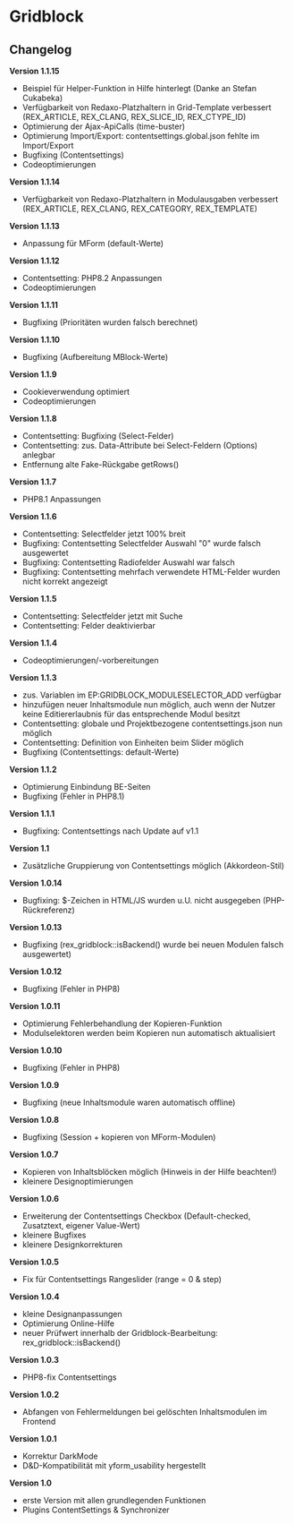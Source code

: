 Gridblock
=========

Changelog
---------
<b>Version 1.1.15</b>
- Beispiel für Helper-Funktion in Hilfe hinterlegt (Danke an Stefan Cukabeka)
- Verfügbarkeit von Redaxo-Platzhaltern in Grid-Template verbessert (REX_ARTICLE, REX_CLANG, REX_SLICE_ID, REX_CTYPE_ID)
- Optimierung der Ajax-ApiCalls (time-buster)
- Optimierung Import/Export: contentsettings.global.json fehlte im Import/Export
- Bugfixing (Contentsettings)
- Codeoptimierungen

<b>Version 1.1.14</b>
- Verfügbarkeit von Redaxo-Platzhaltern in Modulausgaben verbessert (REX_ARTICLE, REX_CLANG, REX_CATEGORY, REX_TEMPLATE)

<b>Version 1.1.13</b>
- Anpassung für MForm (default-Werte)

<b>Version 1.1.12</b>
- Contentsetting: PHP8.2 Anpassungen
- Codeoptimierungen

<b>Version 1.1.11</b>
- Bugfixing (Prioritäten wurden falsch berechnet)

<b>Version 1.1.10</b>
- Bugfixing (Aufbereitung MBlock-Werte)

<b>Version 1.1.9</b>
- Cookieverwendung optimiert
- Codeoptimierungen

<b>Version 1.1.8</b>
- Contentsetting: Bugfixing (Select-Felder)
- Contentsetting: zus. Data-Attribute bei Select-Feldern (Options) anlegbar
- Entfernung alte Fake-Rückgabe getRows()

<b>Version 1.1.7</b>
- PHP8.1 Anpassungen

<b>Version 1.1.6</b>
- Contentsetting: Selectfelder jetzt 100% breit
- Bugfixing: Contentsetting Selectfelder Auswahl "0" wurde falsch ausgewertet
- Bugfixing: Contentsetting Radiofelder Auswahl war falsch
- Bugfixing: Contentsetting mehrfach verwendete HTML-Felder wurden nicht korrekt angezeigt

<b>Version 1.1.5</b>
- Contentsetting: Selectfelder jetzt mit Suche
- Contentsetting: Felder deaktivierbar

<b>Version 1.1.4</b>
- Codeoptimierungen/-vorbereitungen

<b>Version 1.1.3</b>
- zus. Variablen im EP:GRIDBLOCK_MODULESELECTOR_ADD verfügbar
- hinzufügen neuer Inhaltsmodule nun möglich, auch wenn der Nutzer keine Editiererlaubnis für das entsprechende Modul besitzt
- Contentsetting: globale und Projektbezogene contentsettings.json nun möglich
- Contentsetting: Definition von Einheiten beim Slider möglich
- Bugfixing (Contentsettings: default-Werte)

<b>Version 1.1.2</b>
- Optimierung Einbindung BE-Seiten
- Bugfixing (Fehler in PHP8.1)

<b>Version 1.1.1</b>
- Bugfixing: Contentsettings nach Update auf v1.1

<b>Version 1.1</b>
- Zusätzliche Gruppierung von Contentsettings möglich (Akkordeon-Stil)

<b>Version 1.0.14</b>
- Bugfixing: $-Zeichen in HTML/JS wurden u.U. nicht ausgegeben (PHP-Rückreferenz)

<b>Version 1.0.13</b>
- Bugfixing (rex_gridblock::isBackend() wurde bei neuen Modulen falsch ausgewertet)

<b>Version 1.0.12</b>
- Bugfixing (Fehler in PHP8)

<b>Version 1.0.11</b>
- Optimierung Fehlerbehandlung der Kopieren-Funktion
- Modulselektoren werden beim Kopieren nun automatisch aktualisiert

<b>Version 1.0.10</b>
- Bugfixing (Fehler in PHP8)

<b>Version 1.0.9</b>
- Bugfixing (neue Inhaltsmodule waren automatisch offline)

<b>Version 1.0.8</b>
- Bugfixing (Session + kopieren von MForm-Modulen)

<b>Version 1.0.7</b>
- Kopieren von Inhaltsblöcken möglich (Hinweis in der Hilfe beachten!)
- kleinere Designoptimierungen

<b>Version 1.0.6</b>
- Erweiterung der Contentsettings Checkbox (Default-checked, Zusatztext, eigener Value-Wert)
- kleinere Bugfixes
- kleinere Designkorrekturen

<b>Version 1.0.5</b>
- Fix für Contentsettings Rangeslider (range = 0 & step)

<b>Version 1.0.4</b>
- kleine Designanpassungen
- Optimierung Online-Hilfe
- neuer Prüfwert innerhalb der Gridblock-Bearbeitung: rex_gridblock::isBackend()

<b>Version 1.0.3</b>
- PHP8-fix Contentsettings

<b>Version 1.0.2</b>
- Abfangen von Fehlermeldungen bei gelöschten Inhaltsmodulen im Frontend

<b>Version 1.0.1</b>
- Korrektur DarkMode
- D&D-Kompatibilität mit yform_usability hergestellt

<b>Version 1.0</b>
- erste Version mit allen grundlegenden Funktionen
- Plugins ContentSettings & Synchronizer